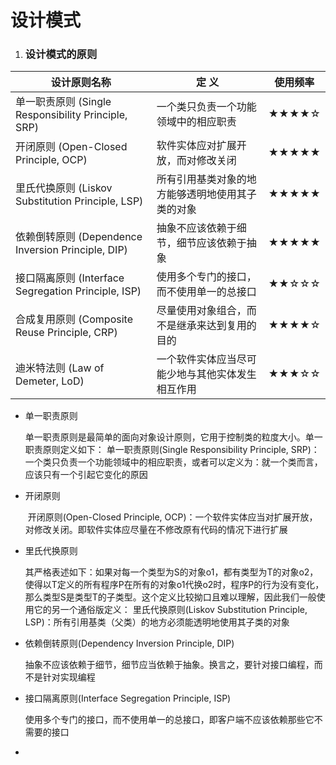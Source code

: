 # 设计模式

1. ### 设计模式的原则

| 设计原则名称                                        | 定 义                                            | 使用频率 |
| --------------------------------------------------- | ------------------------------------------------ | -------- |
| 单一职责原则 (Single Responsibility Principle, SRP) | 一个类只负责一个功能领域中的相应职责             | ★★★★☆    |
| 开闭原则 (Open-Closed Principle, OCP)               | 软件实体应对扩展开放，而对修改关闭               | ★★★★★    |
| 里氏代换原则 (Liskov Substitution Principle, LSP)   | 所有引用基类对象的地方能够透明地使用其子类的对象 | ★★★★★    |
| 依赖倒转原则 (Dependence Inversion Principle, DIP)  | 抽象不应该依赖于细节，细节应该依赖于抽象         | ★★★★★    |
| 接口隔离原则 (Interface Segregation Principle, ISP) | 使用多个专门的接口，而不使用单一的总接口         | ★★☆☆☆    |
| 合成复用原则 (Composite Reuse Principle, CRP)       | 尽量使用对象组合，而不是继承来达到复用的目的     | ★★★★☆    |
| 迪米特法则 (Law of Demeter, LoD)                    | 一个软件实体应当尽可能少地与其他实体发生相互作用 | ★★★☆☆    |

- 单一职责原则

  ​		单一职责原则是最简单的面向对象设计原则，它用于控制类的粒度大小。单一职责原则定义如下： 单一职责原则(Single Responsibility Principle, SRP)：一个类只负责一个功能领域中的相应职责，或者可以定义为：就一个类而言，应该只有一个引起它变化的原因

- 开闭原则

  ​		开闭原则(Open-Closed Principle, OCP)：一个软件实体应当对扩展开放，对修改关闭。即软件实体应尽量在不修改原有代码的情况下进行扩展

- 里氏代换原则

  ​		其严格表述如下：如果对每一个类型为S的对象o1，都有类型为T的对象o2，使得以T定义的所有程序P在所有的对象o1代换o2时，程序P的行为没有变化，那么类型S是类型T的子类型。这个定义比较拗口且难以理解，因此我们一般使用它的另一个通俗版定义： 里氏代换原则(Liskov Substitution Principle, LSP)：所有引用基类（父类）的地方必须能透明地使用其子类的对象

- 依赖倒转原则(Dependency Inversion Principle, DIP)

  ​		抽象不应该依赖于细节，细节应当依赖于抽象。换言之，要针对接口编程，而不是针对实现编程

- 接口隔离原则(Interface Segregation Principle, ISP)

  ​		使用多个专门的接口，而不使用单一的总接口，即客户端不应该依赖那些它不需要的接口

- 





